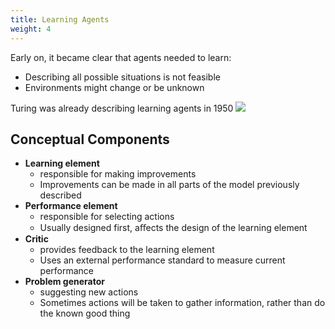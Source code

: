 ```yaml
---
title: Learning Agents
weight: 4
---
```


Early on, it became clear that agents needed to learn:
- Describing all possible situations is not feasible
- Environments might change or be unknown

Turing was already describing learning agents in 1950
![](../attachments/cleanshot-2025-09-13-at-1308212x.png)

## Conceptual Components
- **Learning element**
	- responsible for making improvements
	- Improvements can be made in all parts of the model previously described
- **Performance element**
	- responsible for selecting actions
	- Usually designed first, aﬀects the design of the learning element
- **Critic**
	- provides feedback to the learning element
	- Uses an external performance standard to measure current performance
- **Problem generator**
	- suggesting new actions
	- Sometimes actions will be taken to gather information, rather than do the known good thing